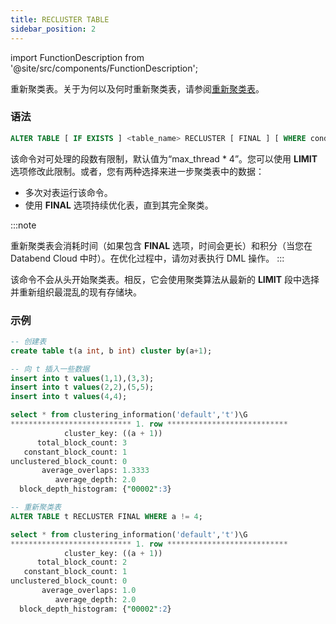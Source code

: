 ```yaml
---
title: RECLUSTER TABLE
sidebar_position: 2
---
```


import FunctionDescription from '@site/src/components/FunctionDescription';

<FunctionDescription description="引入版本：v1.2.25"/>

重新聚类表。关于为何以及何时重新聚类表，请参阅[重新聚类表](index.md#re-clustering-table)。

### 语法

```sql
ALTER TABLE [ IF EXISTS ] <table_name> RECLUSTER [ FINAL ] [ WHERE condition ] [ LIMIT <segment_count> ]
```

该命令对可处理的段数有限制，默认值为“max_thread * 4”。您可以使用 **LIMIT** 选项修改此限制。或者，您有两种选择来进一步聚类表中的数据：

- 多次对表运行该命令。
- 使用 **FINAL** 选项持续优化表，直到其完全聚类。

:::note

重新聚类表会消耗时间（如果包含 **FINAL** 选项，时间会更长）和积分（当您在 Databend Cloud 中时）。在优化过程中，请勿对表执行 DML 操作。
:::

该命令不会从头开始聚类表。相反，它会使用聚类算法从最新的 **LIMIT** 段中选择并重新组织最混乱的现有存储块。

### 示例

```sql
-- 创建表
create table t(a int, b int) cluster by(a+1);

-- 向 t 插入一些数据
insert into t values(1,1),(3,3);
insert into t values(2,2),(5,5);
insert into t values(4,4);

select * from clustering_information('default','t')\G
*************************** 1. row ***************************
            cluster_key: ((a + 1))
      total_block_count: 3
   constant_block_count: 1
unclustered_block_count: 0
       average_overlaps: 1.3333
          average_depth: 2.0
  block_depth_histogram: {"00002":3}

-- 重新聚类表
ALTER TABLE t RECLUSTER FINAL WHERE a != 4;

select * from clustering_information('default','t')\G
*************************** 1. row ***************************
            cluster_key: ((a + 1))
      total_block_count: 2
   constant_block_count: 1
unclustered_block_count: 0
       average_overlaps: 1.0
          average_depth: 2.0
  block_depth_histogram: {"00002":2}
```
